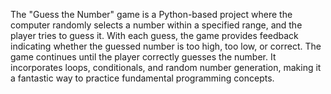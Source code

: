 The "Guess the Number" game is a Python-based project where the computer randomly selects a number within a specified range, and the player tries to guess it. With each guess, the game provides feedback indicating whether the guessed number is too high, too low, or correct. The game continues until the player correctly guesses the number. It incorporates loops, conditionals, and random number generation, making it a fantastic way to practice fundamental programming concepts.
